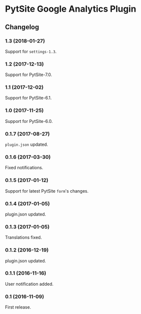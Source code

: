 # PytSite Google Analytics Plugin


## Changelog


### 1.3 (2018-01-27)

Support for `settings-1.3`.


### 1.2 (2017-12-13)

Support for PytSite-7.0.


### 1.1 (2017-12-02)

Support for PytSite-6.1.


### 1.0 (2017-11-25)

Support for PytSite-6.0.


### 0.1.7 (2017-08-27)

`plugin.json` updated.


### 0.1.6 (2017-03-30)

Fixed notifications.


### 0.1.5 (2017-01-12)

Support for latest PytSite `form`'s changes.


### 0.1.4 (2017-01-05)

plugin.json updated.


### 0.1.3 (2017-01-05)

Translations fixed.


### 0.1.2 (2016-12-19)

plugin.json updated.


### 0.1.1 (2016-11-16)

User notification added.


### 0.1 (2016-11-09)

First release.

